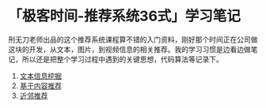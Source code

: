 # 「极客时间-推荐系统36式」学习笔记

刑无刀老师出品的这个推荐系统课程算不错的入门资料，刚好那个时间正在公司做这块的开发，从文本，图片，到视频信息的相关推荐。我的学习习惯是边看边做笔记，所以还是把整个学习过程中遇到的关键思想，代码算法等记录下。

1. [文本信息挖掘](tj36/chapter01.md)
1. [基于内容推荐](tj36/chapter02.md)
1. [近邻推荐](tj36/chapter03.md)

